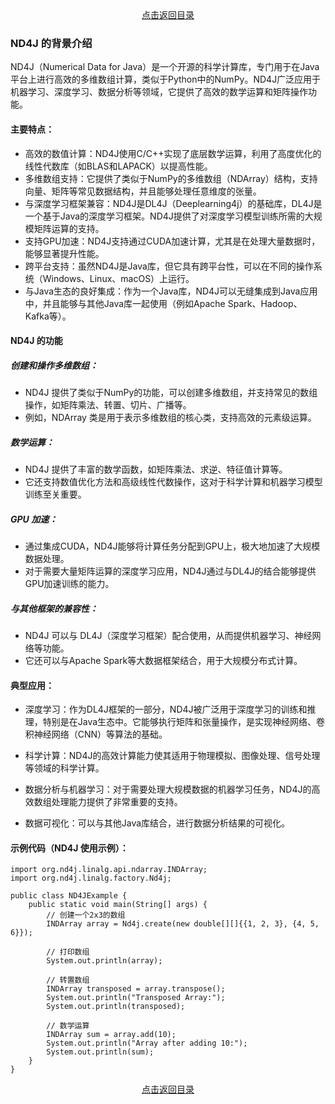 <div align="center">
  <a href="http://aias.top/AIAS/guides/tutorials/dl4j/index.html">点击返回目录</a>
</div>  

### ND4J 的背景介绍
ND4J（Numerical Data for Java）是一个开源的科学计算库，专门用于在Java平台上进行高效的多维数组计算，类似于Python中的NumPy。ND4J广泛应用于机器学习、深度学习、数据分析等领域，它提供了高效的数学运算和矩阵操作功能。


#### 主要特点：
- 高效的数值计算：ND4J使用C/C++实现了底层数学运算，利用了高度优化的线性代数库（如BLAS和LAPACK）以提高性能。
- 多维数组支持：它提供了类似于NumPy的多维数组（NDArray）结构，支持向量、矩阵等常见数据结构，并且能够处理任意维度的张量。
- 与深度学习框架兼容：ND4J是DL4J（Deeplearning4j）的基础库，DL4J是一个基于Java的深度学习框架。ND4J提供了对深度学习模型训练所需的大规模矩阵运算的支持。
- 支持GPU加速：ND4J支持通过CUDA加速计算，尤其是在处理大量数据时，能够显著提升性能。
- 跨平台支持：虽然ND4J是Java库，但它具有跨平台性，可以在不同的操作系统（Windows、Linux、macOS）上运行。
- 与Java生态的良好集成：作为一个Java库，ND4J可以无缝集成到Java应用中，并且能够与其他Java库一起使用（例如Apache Spark、Hadoop、Kafka等）。


#### ND4J 的功能
##### 创建和操作多维数组：
- ND4J 提供了类似于NumPy的功能，可以创建多维数组，并支持常见的数组操作，如矩阵乘法、转置、切片、广播等。
- 例如，NDArray 类是用于表示多维数组的核心类，支持高效的元素级运算。

##### 数学运算：
- ND4J 提供了丰富的数学函数，如矩阵乘法、求逆、特征值计算等。
- 它还支持数值优化方法和高级线性代数操作，这对于科学计算和机器学习模型训练至关重要。

##### GPU 加速：
- 通过集成CUDA，ND4J能够将计算任务分配到GPU上，极大地加速了大规模数据处理。
- 对于需要大量矩阵运算的深度学习应用，ND4J通过与DL4J的结合能够提供GPU加速训练的能力。

##### 与其他框架的兼容性：
- ND4J 可以与 DL4J（深度学习框架）配合使用，从而提供机器学习、神经网络等功能。
- 它还可以与Apache Spark等大数据框架结合，用于大规模分布式计算。


#### 典型应用：
- 深度学习：作为DL4J框架的一部分，ND4J被广泛用于深度学习的训练和推理，特别是在Java生态中。它能够执行矩阵和张量操作，是实现神经网络、卷积神经网络（CNN）等算法的基础。

- 科学计算：ND4J的高效计算能力使其适用于物理模拟、图像处理、信号处理等领域的科学计算。

- 数据分析与机器学习：对于需要处理大规模数据的机器学习任务，ND4J的高效数组处理能力提供了非常重要的支持。

- 数据可视化：可以与其他Java库结合，进行数据分析结果的可视化。


#### 示例代码（ND4J 使用示例）：

```text
import org.nd4j.linalg.api.ndarray.INDArray;
import org.nd4j.linalg.factory.Nd4j;

public class ND4JExample {
    public static void main(String[] args) {
        // 创建一个2x3的数组
        INDArray array = Nd4j.create(new double[][]{{1, 2, 3}, {4, 5, 6}});
        
        // 打印数组
        System.out.println(array);

        // 转置数组
        INDArray transposed = array.transpose();
        System.out.println("Transposed Array:");
        System.out.println(transposed);

        // 数学运算
        INDArray sum = array.add(10);
        System.out.println("Array after adding 10:");
        System.out.println(sum);
    }
}

```
 



<div align="center">
  <a href="http://aias.top/AIAS/guides/tutorials/dl4j/index.html">点击返回目录</a>
</div>  
